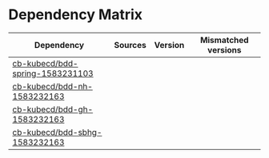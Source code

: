 # Dependency Matrix

Dependency | Sources | Version | Mismatched versions
---------- | ------- | ------- | -------------------
[cb-kubecd/bdd-spring-1583231103](https://github.com/cb-kubecd/bdd-spring-1583231103.git) |  | []() | 
[cb-kubecd/bdd-nh-1583232163](https://github.com/cb-kubecd/bdd-nh-1583232163.git) |  | []() | 
[cb-kubecd/bdd-gh-1583232163](https://github.com/cb-kubecd/bdd-gh-1583232163.git) |  | []() | 
[cb-kubecd/bdd-sbhg-1583232163](https://github.com/cb-kubecd/bdd-sbhg-1583232163.git) |  | []() | 

